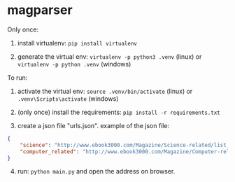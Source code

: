 # magparser

Only once:

1. install virtualenv: `pip install virtualenv`

2. generate the virtual env: `virtualenv -p python3 .venv` (linux) or `virtualenv -p python .venv` (windows)

To run:

1. activate the virtual env: `source .venv/bin/activate` (linux) or `.venv\Scripts\activate` (windows)

2. (only once) install the requirements: `pip install -r requirements.txt`

3. create a json file "urls.json". example of the json file:

```json
{
    "science": "http://www.ebook3000.com/Magazine/Science-related/list_74_%s.html",
    "computer_related": "http://www.ebook3000.com/Magazine/Computer-related/list_64_%s.html"
}
```

4. run: `python main.py` and open the address on browser.
